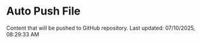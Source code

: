 # Auto Push File

Content that will be pushed to GitHub repository.
Last updated: 07/10/2025, 08:29:33 AM